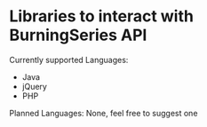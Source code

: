 # Libraries to interact with BurningSeries API

Currently supported Languages:
- Java
- jQuery
- PHP

Planned Languages:
None, feel free to suggest one